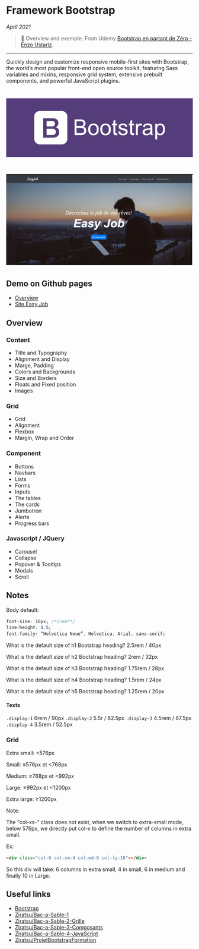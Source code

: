 # Framework Bootstrap

_April 2021_

> 🔨 Overview and exemple. From Udemy [Bootstrap en partant de Zéro - Enzo Ustariz](https://www.udemy.com/course/bootstrap-en-partant-de-zero).

---

Quickly design and customize responsive mobile-first sites with Bootstrap, the world’s most popular front-end open source toolkit, featuring Sass variables and mixins, responsive grid system, extensive prebuilt components, and powerful JavaScript plugins.

<h1 align="center">
    <img src="_readme-img/logo_bootstrap.jpg">
</h1>

<h1 align="center">
    <img src="_readme-img/site-capture.png">
</h1>

## Demo on Github pages

- [Overview](https://raigyo.github.io/bootstrap-overview/overview/01-content/1_Titre.html)
- [Site Easy Job](https://raigyo.github.io/bootstrap-overview/index.html)

## Overview

### Content

- Title and Typography
- Alignment and Display
- Marge, Padding
- Colors and Backgrounds
- Size and Borders
- Floats and Fixed position
- Images

### Grid

- Grid
- Alignment
- Flexbox
- Margin, Wrap and Order

### Component

- Buttons
- Navbars
- Lists
- Forms
- Inputs
- The tables
- The cards
- Jumbotron
- Alerts
- Progress bars

### Javascript / JQuery

- Carousel
- Collapse
- Popover & Tooltips
- Modals
- Scroll

## Notes

Body default:

```css
font-size: 16px; /*1rem**/
line-height: 1.5;
font-family: “Helvetica Neue”, Helvetica, Arial, sans-serif;
```

What is the default size of h1 Bootstrap heading?
2.5rem / 40px

What is the default size of h2 Bootstrap heading?
2rem / 32px

What is the default size of h3 Bootstrap heading?
1.75rem / 28px

What is the default size of h4 Bootstrap heading?
1.5rem / 24px

What is the default size of h5 Bootstrap heading?
1.25rem / 20px

#### Texts

`.display-1` 6rem / 90px
`.display-2` 5.5r / 82.5px
`.display-3` 4.5rem / 67.5px
`.display-4` 3.5rem / 52.5px

### Grid

Extra small: <576px

Small: ≥576px et <768px

Medium: ≥768px et <992px

Large: ≥992px et <1200px

Extra large: ≥1200px

Note:

The "col-xs-" class does not exist, when we switch to extra-small mode, below 576px, we directly put col-x to define the number of columns in extra small.

Ex:

```html
<div class="col-6 col-sm-4 col-md-6 col-lg-10"></div>
```

So this div will take: 6 columns in extra small, 4 in small, 6 in medium and finally 10 in Large.

## Useful links

- [Bootstrap](https://getbootstrap.com/)
- [Ziratsu/Bac-a-Sable-1](https://github.com/Ziratsu/Bac-a-Sable-1)
- [Ziratsu/Bac-a-Sable-2-Grille](https://github.com/Ziratsu/Bac-a-Sable-2-Grille)
- [Ziratsu/Bac-a-Sable-3-Composants](https://github.com/Ziratsu/Bac-a-Sable-3-Composants)
- [Ziratsu/Bac-a-Sable-4-JavaScript](https://github.com/Ziratsu/Bac-a-Sable-4-JavaScript)
- [Ziratsu/ProjetBootstrapFormation](https://github.com/Ziratsu/ProjetBootstrapFormation)
